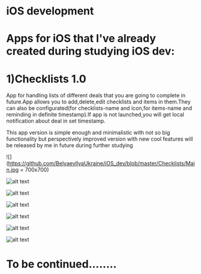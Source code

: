 # iOS development

# Apps for iOS that I've already created during studying iOS dev:

# 1)Checklists 1.0
App for handling lists of different deals that you are going to complete in future.App allows you to add,delete,edit checklists and items in them.They can also be configurated(for checklists-name and icon,for items-name and reminding in definite timestamp).If app is not launched,you will get local notification about deal in set timestamp.

This app version is simple enough and minimalistic with not so big functionality but perspectively improved version with new cool features will be released by me in future during further studying

![](https://github.com/BelyaevIlyaUkraine/iOS_dev/blob/master/Checklists/Main.jpg = 700x700)

![alt text](https://github.com/BelyaevIlyaUkraine/iOS_dev/blob/master/Checklists/Add%20Checklist.jpg)

![alt text](https://github.com/BelyaevIlyaUkraine/iOS_dev/blob/master/Checklists/Edit%20Checklist.jpg)

![alt text](https://github.com/BelyaevIlyaUkraine/iOS_dev/blob/master/Checklists/Choose%20Icon.jpg)

![alt text](https://github.com/BelyaevIlyaUkraine/iOS_dev/blob/master/Checklists/Items.jpg)

![alt text](https://github.com/BelyaevIlyaUkraine/iOS_dev/blob/master/Checklists/Add%20Item.jpg)

![alt text](https://github.com/BelyaevIlyaUkraine/iOS_dev/blob/master/Checklists/Edit%20Item.jpg)
 
  
   
    
     
# To be continued........
